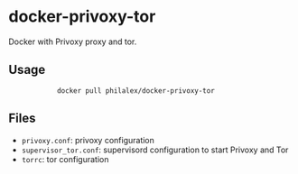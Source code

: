 docker-privoxy-tor
==================
Docker with Privoxy proxy and tor.

Usage
-----
				docker pull philalex/docker-privoxy-tor

Files
-----
* `privoxy.conf`: privoxy configuration
* `supervisor_tor.conf`: supervisord configuration to start Privoxy and Tor
* `torrc`: tor configuration

